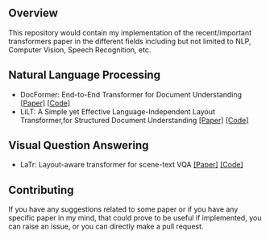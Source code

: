 ## Overview

This repository would contain my implementation of the recent/important transformers paper in the different fields including but not limited to NLP, Computer Vision, Speech Recognition, etc.

## Natural Language Processing
* DocFormer: End-to-End Transformer for Document Understanding [[Paper]](https://arxiv.org/abs/2106.11539) [[Code]](https://github.com/shabie/docformer)
* LiLT: A Simple yet Effective Language-Independent Layout Transformer,for Structured Document Understanding [[Paper]](https://aclanthology.org/2022.acl-long.534.pdf) [[Code]](https://github.com/uakarsh/LiLT)


## Visual Question Answering
* LaTr: Layout-aware transformer for scene-text VQA [[Paper]](https://arxiv.org/abs/2112.12494) [[Code]](https://github.com/uakarsh/latr)

## Contributing

If you have any suggestions related to some paper or if you have any specific paper in my mind, that could prove to be useful if implemented, you can raise an issue, or you can directly make a pull request.
